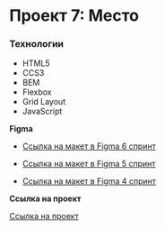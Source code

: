 
# Проект 7: Место

### Технологии
* HTML5
* CCS3
* BEM
* Flexbox
* Grid Layout
* JavaScript

**Figma**

* [Ссылка на макет в Figma 6 спринт](https://www.figma.com/file/XNaGNEZD5NEjeyJzAT4gMb/JavaScript.-Sprint-6)

* [Ссылка на макет в Figma 5 спринт](https://www.figma.com/file/nlYpT4VhFiwimn2YlncrcF/JavaScript.-Sprint-5)

* [Ссылка на макет в Figma 4 спринт](https://www.figma.com/file/StZjf8HnoeLdiXS7dYrLAh/JavaScript.-Sprint-4)


**Ссылка на проект**

[Ссылка на проект](https://antb2142.github.io/mesto)

